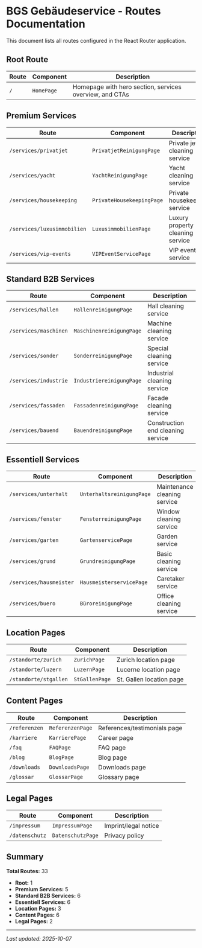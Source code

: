 # BGS Gebäudeservice - Routes Documentation

This document lists all routes configured in the React Router application.

## Root Route

| Route | Component | Description |
|-------|-----------|-------------|
| `/` | `HomePage` | Homepage with hero section, services overview, and CTAs |

## Premium Services

| Route | Component | Description |
|-------|-----------|-------------|
| `/services/privatjet` | `PrivatjetReinigungPage` | Private jet cleaning service |
| `/services/yacht` | `YachtReinigungPage` | Yacht cleaning service |
| `/services/housekeeping` | `PrivateHousekeepingPage` | Private housekeeping service |
| `/services/luxusimmobilien` | `LuxusimmobilienPage` | Luxury property cleaning service |
| `/services/vip-events` | `VIPEventServicePage` | VIP event service |

## Standard B2B Services

| Route | Component | Description |
|-------|-----------|-------------|
| `/services/hallen` | `HallenreinigungPage` | Hall cleaning service |
| `/services/maschinen` | `MaschinenreinigungPage` | Machine cleaning service |
| `/services/sonder` | `SonderreinigungPage` | Special cleaning service |
| `/services/industrie` | `IndustriereinigungPage` | Industrial cleaning service |
| `/services/fassaden` | `FassadenreinigungPage` | Facade cleaning service |
| `/services/bauend` | `BauendreinigungPage` | Construction end cleaning service |

## Essentiell Services

| Route | Component | Description |
|-------|-----------|-------------|
| `/services/unterhalt` | `UnterhaltsreinigungPage` | Maintenance cleaning service |
| `/services/fenster` | `FensterreinigungPage` | Window cleaning service |
| `/services/garten` | `GartenservicePage` | Garden service |
| `/services/grund` | `GrundreinigungPage` | Basic cleaning service |
| `/services/hausmeister` | `HausmeisterservicePage` | Caretaker service |
| `/services/buero` | `BüroreinigungPage` | Office cleaning service |

## Location Pages

| Route | Component | Description |
|-------|-----------|-------------|
| `/standorte/zurich` | `ZurichPage` | Zurich location page |
| `/standorte/luzern` | `LuzernPage` | Lucerne location page |
| `/standorte/stgallen` | `StGallenPage` | St. Gallen location page |

## Content Pages

| Route | Component | Description |
|-------|-----------|-------------|
| `/referenzen` | `ReferenzenPage` | References/testimonials page |
| `/karriere` | `KarrierePage` | Career page |
| `/faq` | `FAQPage` | FAQ page |
| `/blog` | `BlogPage` | Blog page |
| `/downloads` | `DownloadsPage` | Downloads page |
| `/glossar` | `GlossarPage` | Glossary page |

## Legal Pages

| Route | Component | Description |
|-------|-----------|-------------|
| `/impressum` | `ImpressumPage` | Imprint/legal notice |
| `/datenschutz` | `DatenschutzPage` | Privacy policy |

## Summary

**Total Routes:** 33

- **Root:** 1
- **Premium Services:** 5
- **Standard B2B Services:** 6
- **Essentiell Services:** 6
- **Location Pages:** 3
- **Content Pages:** 6
- **Legal Pages:** 2

---

*Last updated: 2025-10-07*
